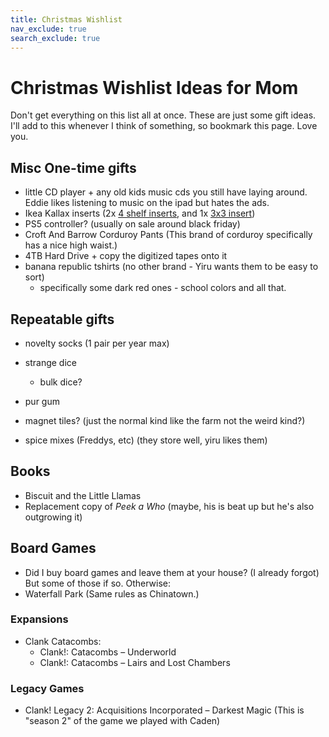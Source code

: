 ```yaml
---
title: Christmas Wishlist
nav_exclude: true
search_exclude: true
---
```


# Christmas Wishlist Ideas for Mom

Don't get everything on this list all at once. These are just some gift ideas. 
I'll add to this whenever I think of something, so bookmark this page.
Love you.

## Misc One-time gifts
- little CD player + any old kids music cds you still have laying around. Eddie likes listening to music on the ipad but hates the ads.
- Ikea Kallax inserts (2x [4 shelf inserts](https://www.ikea.com/us/en/p/kallax-insert-with-4-shelves-white-40423719/), and 1x [3x3 insert](https://www.ikea.com/us/en/p/kallax-insert-for-bottles-white-80401292/))
- PS5 controller? (usually on sale around black friday)
- Croft And Barrow Corduroy Pants (This brand of corduroy specifically has a nice high waist.)
- 4TB Hard Drive + copy the digitized tapes onto it
- banana republic tshirts (no other brand - Yiru wants them to be easy to sort)
    - specifically some dark red ones - school colors and all that.


## Repeatable gifts

- novelty socks (1 pair per year max)
- strange dice
  - bulk dice?
- pur gum

- magnet tiles? (just the normal kind like the farm not the weird kind?)
- spice mixes (Freddys, etc) (they store well, yiru likes them)

## Books

- Biscuit and the Little Llamas 
- Replacement copy of *Peek a Who* (maybe, his is beat up but he's also outgrowing it)


## Board Games

- Did I buy board games and leave them at your house? (I already forgot) But some of those if so. Otherwise:
- Waterfall Park (Same rules as Chinatown.)


### Expansions

- Clank Catacombs:
  - Clank!: Catacombs – Underworld
  - Clank!: Catacombs – Lairs and Lost Chambers


### Legacy Games

- Clank! Legacy 2: Acquisitions Incorporated – Darkest Magic (This is "season 2" of the game we played with Caden)




